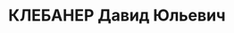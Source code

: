 ---
title: КЛЕБАНЕР Давид Юльевич
description: "Род. в 1907, г. Балта, Подольская губ. \n  Приговор: 28.12.1937 – ВМН"
---